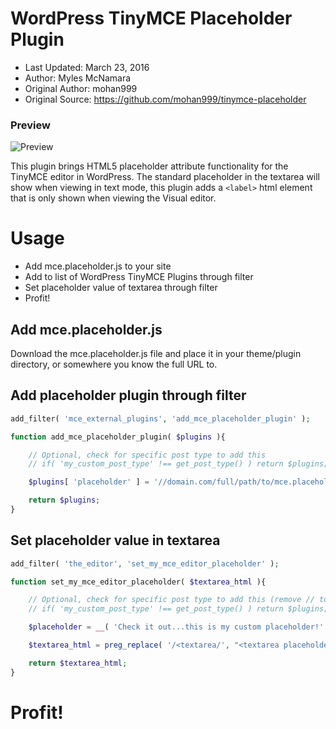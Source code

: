 WordPress TinyMCE Placeholder Plugin
====================================

 - Last Updated: March 23, 2016
 - Author: Myles McNamara
 - Original Author: mohan999
 - Original Source: https://github.com/mohan999/tinymce-placeholder

### Preview ###
![Preview](https://github.com/tripflex/wp-tinymce-placeholder/raw/master/placeholder.gif)

This plugin brings HTML5 placeholder attribute functionality for the TinyMCE editor in WordPress.  The standard placeholder in the textarea will show when viewing in text mode, this plugin adds a `<label>` html element that is only shown when viewing the Visual editor.

# Usage

 - Add mce.placeholder.js to your site
 - Add to list of WordPress TinyMCE Plugins through filter
 - Set placeholder value of textarea through filter
 - Profit!

## Add mce.placeholder.js
Download the mce.placeholder.js file and place it in your theme/plugin directory, or somewhere you know the full URL to.

## Add placeholder plugin through filter


```php
add_filter( 'mce_external_plugins', 'add_mce_placeholder_plugin' );

function add_mce_placeholder_plugin( $plugins ){

	// Optional, check for specific post type to add this
	// if( 'my_custom_post_type' !== get_post_type() ) return $plugins;

	$plugins[ 'placeholder' ] = '//domain.com/full/path/to/mce.placeholder.js';

	return $plugins;
}
```

## Set placeholder value in textarea


```php
add_filter( 'the_editor', 'set_my_mce_editor_placeholder' );

function set_my_mce_editor_placeholder( $textarea_html ){

	// Optional, check for specific post type to add this (remove // to uncomment and use)
	// if( 'my_custom_post_type' !== get_post_type() ) return $plugins;

	$placeholder = __( 'Check it out...this is my custom placeholder!' );

	$textarea_html = preg_replace( '/<textarea/', "<textarea placeholder=\"{$placeholder}\"", $textarea_html );

	return $textarea_html;
}
```

# Profit!

